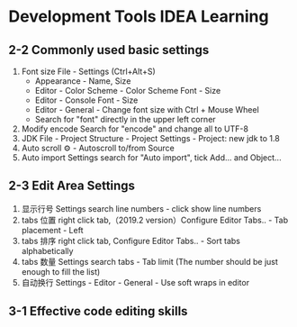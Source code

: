 # Development Tools IDEA Learning

## 2-2 Commonly used basic settings
1. Font size 
   File - Settings (Ctrl+Alt+S)
   + Appearance - Name, Size
   + Editor - Color Scheme - Color Scheme Font - Size
   + Editor - Console Font - Size
   + Editor - General - Change font size with Ctrl + Mouse Wheel
   + Search for "font" directly in the upper left corner
2. Modify encode 
   Search for "encode" and change all to UTF-8
3. JDK
   File - Project Structure - Project Settings - Project: new jdk to 1.8
4. Auto scroll
   ⚙️ - Autoscroll to/from Source
5. Auto import
   Settings search for "Auto import", tick Add... and Object...

## 2-3 Edit Area Settings
1. 显示行号
   Settings search line numbers - click show line numbers
2. tabs 位置
   right click tab,（2019.2 version）Configure Editor Tabs.. - Tab placement - Left
3. tabs 排序
   right click tab, Configure Editor Tabs.. - Sort tabs alphabetically
4. tabs 数量
   Settings search tabs - Tab limit (The number should be just enough to fill the list)
5. 自动换行
   Settings - Editor - General - Use soft wraps in editor

## 3-1 Effective code editing skills